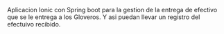 Aplicacion Ionic con Spring boot para la gestion de la entrega de efectivo que se le entrega
a los Gloveros. Y asi puedan llevar un registro del efectuivo recibido.